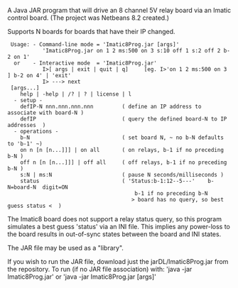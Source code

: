 A Java JAR program that will drive an 8 channel 5V relay board via an
Imatic control board. (The project was Netbeans 8.2 created.)

Supports N boards for boards that have their IP changed.

     Usage: - Command-line mode = 'Imatic8Prog.jar [args]'
               'Imatic8Prog.jar on 1 2 ms:500 on 3 s:10 off 1 s:2 off 2 b-2 on 1'
      or    - Interactive mode  = 'Imatic8Prog.jar'
               I>[ args | exit | quit | q]     [eg. I>'on 1 2 ms:500 on 3 ] b-2 on 4' | 'exit'
               I> ---> next
     [args...]
        help | -help | /? | ? | license | l
      - setup -
        defIP-N nnn.nnn.nnn.nnn         ( define an IP address to associate with board-N )
        defIP                           ( query the defined board-N to IP addresses  )
      - operations -
        b-N                             ( set board N, ~ no b-N defaults to 'b-1' ~)
        on n [n [n...]]] | on all       ( on relays, b-1 if no preceding b-N )
        off n [n [n...]]] | off all     ( off relays, b-1 if no preceding b-N )
        s:N | ms:N                      ( pause N seconds/milliseconds )
        status                          ( 'Status:b-1:12--5---'    b-N=board-N  digit=ON
                                            b-1 if no preceding b-N
                                           > board has no query, so best guess status <  )

The Imatic8 board does not support a relay status query, so this program 
simulates a best guess 'status' via an INI file. This implies any power-loss 
to the board results in out-of-sync states between the board and INI states.

The JAR file may be used as a "library".

If you wish to run the JAR file, download just the jarDL/Imatic8Prog.jar from
the repository. To run (if no JAR file association) with:
    'java -jar Imatic8Prog.jar' or  'java -jar Imatic8Prog.jar [args]'